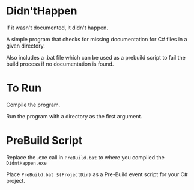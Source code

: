 # Didn'tHappen

If it wasn't documented, it didn't happen.

A simple program that checks for missing documentation for C# files in a given directory.

Also includes a .bat file which can be used as a prebuild script to fail the build process if no documentation is found.

# To Run

Compile the program.

Run the program with a directory as the first argument.

# PreBuild Script

Replace the .exe call in `PreBuild.bat` to where you compiled the `DidntHappen.exe`

Place `PreBuild.bat $(ProjectDir)` as a Pre-Build event script for your C# project.
